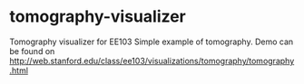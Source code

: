 # tomography-visualizer
Tomography visualizer for EE103
Simple example of tomography. Demo can be found on http://web.stanford.edu/class/ee103/visualizations/tomography/tomography.html
